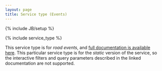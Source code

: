 ```yaml
---
layout: page
title: Service type (Events)
---
```


{% include JB/setup %}

{% include service_type %}

This service type is for _road events_, and [full documentation is available here](/documentation/1.0/events.html). This particular service type is for the _static_ version of the service, so the interactive filters and query parameters described in the linked documentation are not supported.